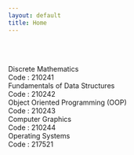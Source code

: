 ```yaml
---
layout: default
title: Home
---
```




<!-- ✅ Breadcrumb -->
<div id="breadcrumb-container">
  <nav id="breadcrumb"></nav>
</div>

<br><br>

<!-- ✅ Subject Cards -->
<div class="card-container">

  <a href="210241.html" style="text-decoration: none;">
    <div class="subject-card">
      <div class="subject-title">Discrete Mathematics</div>
      <div class="subject-code">Code : 210241</div>
    </div>
</a>

<a href="210242.html" style="text-decoration: none;">
    <div class="subject-card">
      <div class="subject-title">Fundamentals of Data Structures</div>
      <div class="subject-code">Code : 210242</div>
    </div>
</a>

<a href="210243.html" style="text-decoration: none;">
    <div class="subject-card">
      <div class="subject-title">Object Oriented Programming (OOP)</div>
      <div class="subject-code">Code : 210243</div>
    </div>
</a>

<a href="210244.html" style="text-decoration: none;">
    <div class="subject-card">
      <div class="subject-title">Computer Graphics</div>
      <div class="subject-code">Code : 210244</div>
    </div>
</a>

<a href="217521.html" style="text-decoration: none;">
    <div class="subject-card">
      <div class="subject-title">Operating Systems</div>
      <div class="subject-code">Code : 217521</div>
    </div>
</a>


  <!-- More cards as needed -->

</div>


